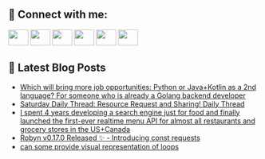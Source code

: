 ## 🔎 Connect with me:
[<img height="32" width="40" src="https://cdn.jsdelivr.net/npm/simple-icons@v5/icons/telegram.svg" />](https://t.me/bullbesh)
[<img height="32" width="40" src="https://cdn.jsdelivr.net/npm/simple-icons@v5/icons/vk.svg" />](https://vk.com/bullbesh)
[<img height="32" width="40" src="https://cdn.jsdelivr.net/npm/simple-icons@v5/icons/twitter.svg" />](https://twitter.com/bullbesh1)
[<img height="32" width="40" src="https://cdn.jsdelivr.net/npm/simple-icons@v5/icons/instagram.svg" />](https://www.instagram.com/bullbesh)
[<img height="32" width="40" src="https://cdn.jsdelivr.net/npm/simple-icons@v5/icons/reddit.svg" />](https://www.reddit.com/user/bullbesh)
[<img height="32" width="40" src="https://cdn.jsdelivr.net/npm/simple-icons@v5/icons/youtube.svg" />](https://www.youtube.com/channel/UCtfjRs6uzgq5mfm8S06WTcg)

## 📕 Latest Blog Posts
<!-- BLOG-POST-LIST:START -->
- [Which will bring more job opportunities: Python or Java+Kotlin as a 2nd language? For someone who is already a Golang backend developer](https://www.reddit.com/r/Python/comments/vuokh9/which_will_bring_more_job_opportunities_python_or/)
- [Saturday Daily Thread: Resource Request and Sharing! Daily Thread](https://www.reddit.com/r/Python/comments/vuojwm/saturday_daily_thread_resource_request_and/)
- [I spent 4 years developing a search engine just for food and finally launched the first-ever realtime menu API for almost all restaurants and grocery stores in the US+Canada](https://www.reddit.com/r/Python/comments/vunytv/i_spent_4_years_developing_a_search_engine_just/)
- [Robyn v0.17.0 Released ✨ - Introducing const requests](https://www.reddit.com/r/Python/comments/vumo7b/robyn_v0170_released_introducing_const_requests/)
- [can some provide visual representation of loops](https://www.reddit.com/r/Python/comments/vulrj2/can_some_provide_visual_representation_of_loops/)
<!-- BLOG-POST-LIST:END -->
